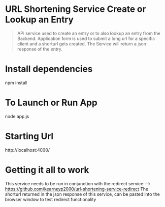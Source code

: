# URL Shortening Service Create or Lookup an Entry

> API service used to create an entry or to also lookup an entry from the Backend. Application form is used to submit a long url for a specific client and a shorturl gets created. The Service will return a json response of the entry. 

# Install dependencies
npm install

# To Launch or Run App
node app.js

# Starting Url
http://localhost:4000/

# Getting it all to work
This service needs to be run in conjunction with the redirect service -->  https://github.com/kearneyp2000/url-shortening-service-redirect
The shorturl returned in the json response of this service, can be pasted into the browser window to test redirect functionality